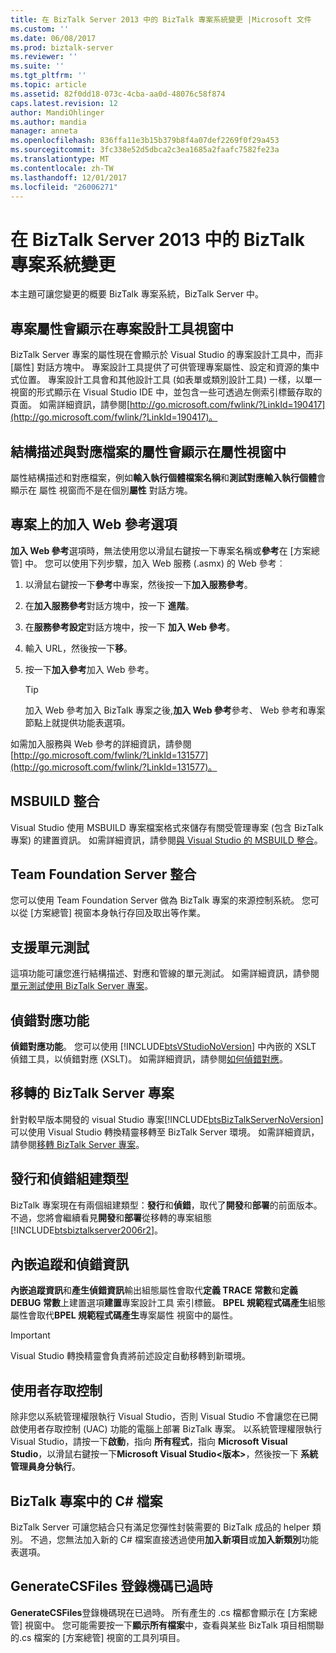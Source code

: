 ```yaml
---
title: 在 BizTalk Server 2013 中的 BizTalk 專案系統變更 |Microsoft 文件
ms.custom: ''
ms.date: 06/08/2017
ms.prod: biztalk-server
ms.reviewer: ''
ms.suite: ''
ms.tgt_pltfrm: ''
ms.topic: article
ms.assetid: 82f0dd18-073c-4cba-aa0d-48076c58f874
caps.latest.revision: 12
author: MandiOhlinger
ms.author: mandia
manager: anneta
ms.openlocfilehash: 836ffa11e3b15b379b8f4a07def2269f0f29a453
ms.sourcegitcommit: 3fc338e52d5dbca2c3ea1685a2faafc7582fe23a
ms.translationtype: MT
ms.contentlocale: zh-TW
ms.lasthandoff: 12/01/2017
ms.locfileid: "26006271"
---
```

# <a name="changes-to-biztalk-project-system-in-biztalk-server-2013"></a>在 BizTalk Server 2013 中的 BizTalk 專案系統變更
本主題可讓您變更的概要 BizTalk 專案系統，BizTalk Server 中。  
  
## <a name="project-properties-are-displayed-in-project-designer-window"></a>專案屬性會顯示在專案設計工具視窗中  
 BizTalk Server 專案的屬性現在會顯示於 Visual Studio 的專案設計工具中，而非 [屬性] 對話方塊中。 專案設計工具提供了可供管理專案屬性、設定和資源的集中式位置。 專案設計工具會和其他設計工具 (如表單或類別設計工具) 一樣，以單一視窗的形式顯示在 Visual Studio IDE 中，並包含一些可透過左側索引標籤存取的頁面。 如需詳細資訊，請參閱[http://go.microsoft.com/fwlink/?LinkId=190417](http://go.microsoft.com/fwlink/?LinkId=190417)。  
  
## <a name="properties-for-schema-and-map-files-are-displayed-in-properties-window"></a>結構描述與對應檔案的屬性會顯示在屬性視窗中  
 屬性結構描述和對應檔案，例如**輸入執行個體檔案名稱**和**測試對應輸入執行個體**會顯示在 屬性 視窗而不是在個別**屬性**  對話方塊。  
  
## <a name="add-web-reference-option-on-projects"></a>專案上的加入 Web 參考選項  
 **加入 Web 參考**選項時，無法使用您以滑鼠右鍵按一下專案名稱或**參考**在 [方案總管] 中。 您可以使用下列步驟，加入 Web 服務 (.asmx) 的 Web 參考︰  
  
1.  以滑鼠右鍵按一下**參考**中專案，然後按一下**加入服務參考**。  
  
2.  在**加入服務參考**對話方塊中，按一下 **進階**。  
  
3.  在**服務參考設定**對話方塊中，按一下 **加入 Web 參考**。  
  
4.  輸入 URL，然後按一下**移**。  
  
5.  按一下**加入參考**加入 Web 參考。  
  
    > [!TIP]
    >  加入 Web 參考加入 BizTalk 專案之後,**加入 Web 參考**參考、 Web 參考和專案節點上就提供功能表選項。  
  
 如需加入服務與 Web 參考的詳細資訊，請參閱[http://go.microsoft.com/fwlink/?LinkId=131577](http://go.microsoft.com/fwlink/?LinkId=131577)。  
  
## <a name="msbuild-integration"></a>MSBUILD 整合  
 Visual Studio 使用 MSBUILD 專案檔案格式來儲存有關受管理專案 (包含 BizTalk 專案) 的建置資訊。 如需詳細資訊，請參閱[與 Visual Studio 的 MSBUILD 整合](../core/msbuild-integration-with-visual-studio.md)。  
  
## <a name="team-foundation-server-integration"></a>Team Foundation Server 整合  
 您可以使用 Team Foundation Server 做為 BizTalk 專案的來源控制系統。 您可以從 [方案總管] 視窗本身執行存回及取出等作業。  
  
## <a name="support-for-unit-testing"></a>支援單元測試  
 這項功能可讓您進行結構描述、對應和管線的單元測試。 如需詳細資訊，請參閱[單元測試使用 BizTalk Server 專案](../core/unit-testing-with-biztalk-server-projects.md)。  
  
## <a name="debug-map-feature"></a>偵錯對應功能  
 **偵錯對應功能**。 您可以使用 [!INCLUDE[btsVStudioNoVersion](../includes/btsvstudionoversion-md.md)] 中內嵌的 XSLT 偵錯工具，以偵錯對應 (XSLT)。 如需詳細資訊，請參閱[如何偵錯對應](../core/how-to-debug-maps.md)。  
  
## <a name="migrating-biztalk-server-projects"></a>移轉的 BizTalk Server 專案  
 針對較早版本開發的 visual Studio 專案[!INCLUDE[btsBizTalkServerNoVersion](../includes/btsbiztalkservernoversion-md.md)]可以使用 Visual Studio 轉換精靈移轉至 BizTalk Server 環境。 如需詳細資訊，請參閱[移轉 BizTalk Server 專案](../core/migrating-a-biztalk-server-project.md)。  
  
## <a name="release-and-debug-build-types"></a>發行和偵錯組建類型  
 BizTalk 專案現在有兩個組建類型：**發行**和**偵錯**，取代了**開發**和**部署**的前面版本。 不過，您將會繼續看見**開發**和**部署**從移轉的專案組態[!INCLUDE[btsbiztalkserver2006r2](../includes/btsbiztalkserver2006r2-md.md)]。  
  
## <a name="embedding-tracking-and-debugging-information"></a>內嵌追蹤和偵錯資訊  
 **內嵌追蹤資訊**和**產生偵錯資訊**輸出組態屬性會取代**定義 TRACE 常數**和**定義 DEBUG 常數**上建置選項**建置**專案設計工具 索引標籤。 **BPEL 規範程式碼產生**組態屬性會取代**BPEL 規範程式碼產生**專案屬性 視窗中的屬性。  
  
> [!IMPORTANT]
>  Visual Studio 轉換精靈會負責將前述設定自動移轉到新環境。  
  
## <a name="user-access-control"></a>使用者存取控制  
 除非您以系統管理權限執行 Visual Studio，否則 Visual Studio 不會讓您在已開啟使用者存取控制 (UAC) 功能的電腦上部署 BizTalk 專案。 以系統管理權限執行 Visual Studio，請按一下**啟動**，指向 **所有程式**，指向  **Microsoft Visual Studio**，以滑鼠右鍵按一下**Microsoft Visual Studio\<版本\>**，然後按一下 **系統管理員身分執行**。  
  
## <a name="c-files-in-a-biztalk-project"></a>BizTalk 專案中的 C# 檔案  
 BizTalk Server 可讓您結合只有滿足您彈性封裝需要的 BizTalk 成品的 helper 類別。  不過，您無法加入新的 C# 檔案直接透過使用**加入新項目**或**加入新類別**功能表選項。  
  
## <a name="generatecsfiles-registry-key-is-obsolete"></a>GenerateCSFiles 登錄機碼已過時  
 **GenerateCSFiles**登錄機碼現在已過時。 所有產生的 .cs 檔都會顯示在 [方案總管] 視窗中。 您可能需要按一下**顯示所有檔案**中，查看與某些 BizTalk 項目相關聯的.cs 檔案的 [方案總管] 視窗的工具列項目。